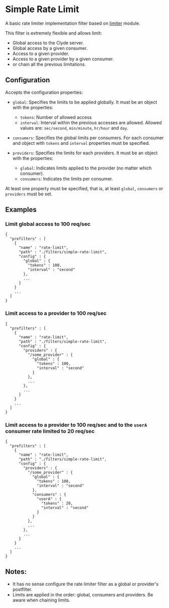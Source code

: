 # Simple Rate Limit

A basic rate limiter implementation filter based on [limiter](https://github.com/jhurliman/node-rate-limiter) module.

This filter is extremely flexible and allows limit:
* Global access to the Clyde server.
* Global access by a given consumer.
* Access to a given provider.
* Access to a given provider by a given consumer.
* or chain all the previous limitations.

## Configuration

Accepts the configuration properties:

* `global`: Specifies the limits to be applied globally. It must be an object with the properties:
  - `tokens`: Number of allowed access
  - `interval`: Interval within the previous accesses are allowed. Allowed values are: `sec/second`, `min/minute`, `hr/hour` and `day`. 

* `consumers`: Specifies the global limits per consumers. For each consumer and object with `tokens` and `interval` properties must be specified.

* `providers`: Specifies the limits for each providers. It must be an object with the properties:
  - `global`: Indicates limits applied to the provider (no matter which consumer).
  - `consumers`: Indicates the limits per consumer.

At least one property must be specified, that is, at least `global`, `consumers` or `providers` must be set.


## Examples

### Limit global access to 100 req/sec

    {
      "prefilters" : [
        {
          "name" : "rate-limit",
          "path" : "./filters/simple-rate-limit",
          "config" : {
            "global" : {
              "tokens" : 100,
              "interval" : "second"
            },
            ...
          }
        }
        ...
      ]
    }

### Limit access to a provider to 100 req/sec

    {
      "prefilters" : [
        {
          "name" : "rate-limit",
          "path" : "./filters/simple-rate-limit",
          "config" : {
            "providers" : {
              "/some_provider" : {
                "global" : {
                  "tokens" : 100,
                  "interval" : "second"
                }
              },
              ...
            },
            ...
          }
        }
        ...
      ]
    }


### Limit access to a provider to 100 req/sec and to the `userA` consumer rate limited to 20 req/sec

    {
      "prefilters" : [
        {
          "name" : "rate-limit",
          "path" : "./filters/simple-rate-limit",
          "config" : {
            "providers" : {
              "/some_provider" : {
                "global" : {
                  "tokens" : 100,
                  "interval" : "second"
                },
                "consumers" : {
                  "userA" : {
                    "tokens" : 20,
                    "interval" : "second"
                  }
                } 
              },
              ...
            },
            ...
          }
        }
        ...
      ]
    }

## Notes:

* It has no sense configure the rate limiter filter as a global or provider's postfilter.
* Limits are applied in the order: global, consumers and providers. Be aware when chaining limits.
